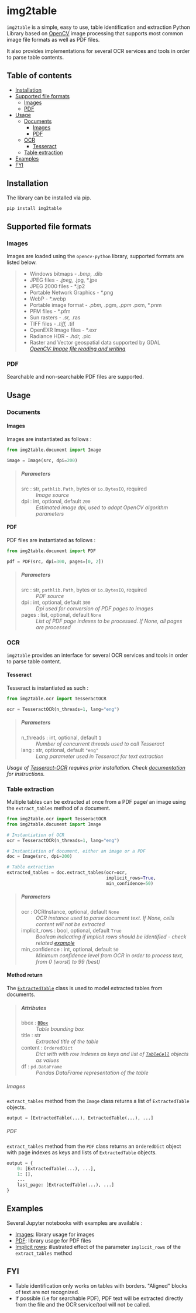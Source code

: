 # img2table

`img2table` is a simple, easy to use, table identification and extraction Python Library based on [OpenCV](https://opencv.org/) image 
processing that supports most common image file formats as well as PDF files.

It also provides implementations for several OCR services and tools in order to parse table contents.

## Table of contents
* [Installation](#installation)
* [Supported file formats](#supported-file-formats)
   * [Images](#images-formats)
   * [PDF](#pdf-formats)
* [Usage](#usage)
   * [Documents](#documents)
      * [Images](#images-doc)
      * [PDF](#pdf-doc)
   * [OCR](#ocr)
      * [Tesseract](#tesseract)
   * [Table extraction](#table-extract)
* [Examples](#examples)
* [FYI](#fyi)


## Installation <a name="installation"></a>
The library can be installed via pip.
```python
pip install img2table
```

## Supported file formats <a name="supported-file-formats"></a>

### Images <a name="images-formats"></a>

Images are loaded using the `opencv-python` library, supported formats are listed below.

<blockquote>
<ul>
<li>Windows bitmaps - <em>.bmp, </em>.dib</li>
<li>JPEG files - <em>.jpeg, </em>.jpg, *.jpe</li>
<li>JPEG 2000 files - *.jp2</li>
<li>Portable Network Graphics - *.png</li>
<li>WebP - *.webp</li>
<li>Portable image format - <em>.pbm, </em>.pgm, <em>.ppm </em>.pxm, *.pnm</li>
<li>PFM files - *.pfm</li>
<li>Sun rasters - <em>.sr, </em>.ras</li>
<li>TIFF files - <em>.tiff, </em>.tif</li>
<li>OpenEXR Image files - *.exr</li>
<li>Radiance HDR - <em>.hdr, </em>.pic</li>
<li>Raster and Vector geospatial data supported by GDAL<br>
<cite><a href="https://docs.opencv.org/**0/d4/da8/group__imgcodecs.html#ga288b8b3da0892bd651fce07b3bbd3a56">OpenCV: Image file reading and writing</a></cite></li>
</ul>
</blockquote>

### PDF <a name="pdf-formats"></a>

Searchable and non-searchable PDF files are supported.

## Usage <a name="usage"></a>

### Documents <a name="documents"></a>

#### Images <a name="images-doc"></a>
Images are instantiated as follows :
```python
from img2table.document import Image

image = Image(src, dpi=200)
```

> <h5>Parameters</h5>
><dl>
>    <dt>src : str, <code>pathlib.Path</code>, bytes or <code>io.BytesIO</code>, required</dt>
>    <dd style="font-style: italic;">Image source</dd>
>    <dt>dpi : int, optional, default <code>200</code></dt>
>    <dd style="font-style: italic;">Estimated image dpi, used to adapt OpenCV algorithm parameters</dd>
></dl>

#### PDF <a name="pdf-doc"></a>
PDF files are instantiated as follows :
```python
from img2table.document import PDF

pdf = PDF(src, dpi=300, pages=[0, 2])
```

> <h5>Parameters</h5>
><dl>
>    <dt>src : str, <code>pathlib.Path</code>, bytes or <code>io.BytesIO</code>, required</dt>
>    <dd style="font-style: italic;">PDF source</dd>
>    <dt>dpi : int, optional, default <code>300</code></dt>
>    <dd style="font-style: italic;">Dpi used for conversion of PDF pages to images</dd>
>    <dt>pages : list, optional, default <code>None</code></dt>
>    <dd style="font-style: italic;">List of PDF page indexes to be processed. If None, all pages are processed</dd>
></dl>

### OCR <a name="ocr"></a>
`img2table` provides an interface for several OCR services and tools in order to parse table content.

#### Tesseract <a name="tesseract"></a>
Tesseract is instantiated as such :
```python
from img2table.ocr import TesseractOCR

ocr = TesseractOCR(n_threads=1, lang="eng")
```

> <h5>Parameters</h5>
><dl>
>    <dt>n_threads : int, optional, default <code>1</code></dt>
>    <dd style="font-style: italic;">Number of concurrent threads used to call Tesseract</dd>
>    <dt>lang : str, optional, default <code>"eng"</code></dt>
>    <dd style="font-style: italic;">Lang parameter used in Tesseract for text extraction</dd>
></dl>


*Usage of [Tesseract-OCR](https://github.com/tesseract-ocr/tesseract) requires prior installation. 
Check [documentation](https://tesseract-ocr.github.io/tessdoc/) for instructions.*

### Table extraction <a name="table-extract"></a>

Multiple tables can be extracted at once from a PDF page/ an image using the `extract_tables` method of a document.

```python
from img2table.ocr import TesseractOCR
from img2table.document import Image

# Instantiation of OCR
ocr = TesseractOCR(n_threads=1, lang="eng")

# Instantiation of document, either an image or a PDF
doc = Image(src, dpi=200)

# Table extraction
extracted_tables = doc.extract_tables(ocr=ocr,
                                      implicit_rows=True,
                                      min_confidence=50)
```
> <h5>Parameters</h5>
><dl>
>    <dt>ocr : OCRInstance, optional, default <code>None</code></dt>
>    <dd style="font-style: italic;">OCR instance used to parse document text. If None, cells content will not be extracted</dd>
>    <dt>implicit_rows : bool, optional, default <code>True</code></dt>
>    <dd style="font-style: italic;">Boolean indicating if implicit rows should be identified - check related <a href="/examples/Implicit_rows.ipynb" target="_self">example</a></dd>
>    <dt>min_confidence : int, optional, default <code>50</code></dt>
>    <dd style="font-style: italic;">Minimum confidence level from OCR in order to process text, from 0 (worst) to 99 (best)</dd>
></dl>

#### Method return

The [`ExtractedTable`](/src/img2table/tables/objects/extraction.py#L23) class is used to model extracted tables from documents.

> <h5>Attributes</h5>
><dl>
>    <dt>bbox : <code><a href="/src/img2table/tables/objects/extraction.py#L9" target="_self">BBox</a></code></dt>
>    <dd style="font-style: italic;">Table bounding box</dd>
>    <dt>title : str</dt>
>    <dd style="font-style: italic;">Extracted title of the table</dd>
>    <dt>content : <code>OrderedDict</code></dt>
>    <dd style="font-style: italic;">Dict with with row indexes as keys and list of <code><a href="/src/img2table/tables/objects/extraction.py#L17" target="_self">TableCell</a></code> objects as values</dd>
>    <dt>df : <code>pd.DataFrame</code></dt>
>    <dd style="font-style: italic;">Pandas DataFrame representation of the table</dd>
></dl>

<h5 style="color:grey">Images</h5>

`extract_tables` method from the `Image` class returns a list of `ExtractedTable` objects. 
```Python
output = [ExtractedTable(...), ExtractedTable(...), ...]
```

<h5 style="color:grey">PDF</h5>

`extract_tables` method from the `PDF` class returns an `OrderedDict` object with page indexes as keys and lists of `ExtractedTable` objects. 
```Python
output = {
    0: [ExtractedTable(...), ...],
    1: [],
    ...
    last_page: [ExtractedTable(...), ...]
}
```
## Examples <a name="examples"></a>

Several Jupyter notebooks with examples are available :
<ul>
<li>
<a href="/examples/Image.ipynb" target="_self">Images</a>: library usage for images
</li>
<li>
<a href="/examples/PDF.ipynb" target="_self">PDF</a>: library usage for PDF files
</li>
<li>
<a href="/examples/Implicit_rows.ipynb" target="_self">Implicit rows</a>: illustrated effect 
of the parameter <code>implicit_rows</code> of the <code>extract_tables</code> method
</li>
</ul>

## FYI <a name="fyi"></a>

<ul>
<li>
Table identification only works on tables with borders. "Aligned" blocks of text are not recognized.
</li>
<li>
If possible (i.e for searchable PDF), PDF text will be extracted directly from the file and the OCR service/tool will not be called.
</li>
</ul>